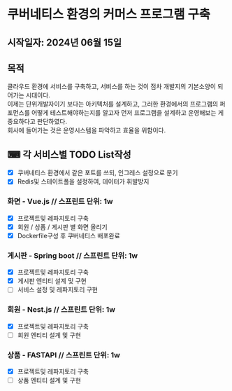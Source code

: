 # 쿠버네티스 환경의 커머스 프로그램 구축
## 시작일자: 2024년 06월 15일
## 목적
클라우드 환경에 서비스를 구축하고, 서비스를 하는 것이 점차 개발지의 기본소양이 되어가는 시대이다.  
이제는 단위개발자이기 보다는 아키텍처를 설계하고, 그러한 환경에서의 프로그램의 퍼포먼스를 어떻게 테스트해야하는지를 알고자 먼저 프로그램을 설계하고 운영해보는 게 중요하다고 판단하였다.  
회사에 들어가는 것은 운영시스템을 파악하고 효율을 위함이다.
## ⌨ 각 서비스별 TODO List작성
- [x] 쿠버네티스 환경에서 같은 포트를 쓰되, 인그레스 설정으로 분기
- [x] Redis및 스테이트풀을 설정하여, 데이터가 휘발방지
### 화면 - Vue.js // 스프린트 단위: 1w
- [x] 프로젝트및 레파지토리 구축
- [x] 회원 / 상품 / 게시판 별 화면 올리기
- [x] Dockerfile구성 후 쿠버네티스 배포완료
### 게시판 - Spring boot // 스프린트 단위: 1w
- [x] 프로젝트및 레파지토리 구축
- [x] 게시판 엔티티 설계 및 구현
- [ ] 서비스 설정 및 레파지토리 구현
### 회원 - Nest.js // 스프린트 단위: 1w
- [x] 프로젝트및 레파지토리 구축
- [ ] 회원 엔티티 설계 및 구현
### 상품 - FASTAPI // 스프린트 단위: 1w
- [x] 프로젝트및 레파지토리 구축
- [ ] 상품 엔티티 설계 및 구현
